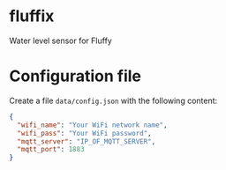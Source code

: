 # fluffix
Water level sensor for Fluffy

# Configuration file
Create a file `data/config.json` with the following content:

```json
{
  "wifi_name": "Your WiFi network name",
  "wifi_pass": "Your WiFi password",
  "mqtt_server": "IP_OF_MQTT_SERVER",
  "mqtt_port": 1883
}
```
